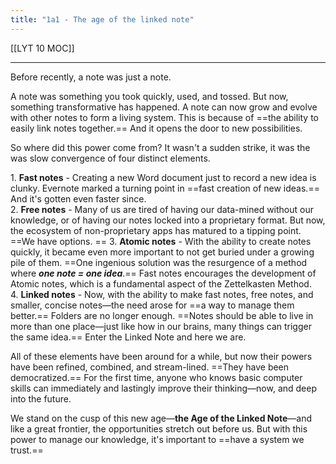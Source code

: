 ```yaml
---
title: "1a1 - The age of the linked note"
---
```


[[LYT 10 MOC]]

--- 

Before recently, a note was just a note.  
  
A note was something you took quickly, used, and tossed. But now, something transformative has happened. A note can now grow and evolve with other notes to form a living system. This is because of ==the ability to easily link notes together.== And it opens the door to new possibilities.  
  
So where did this power come from? It wasn't a sudden strike, it was the was slow convergence of four distinct elements.

1. **Fast notes** - Creating a new Word document just to record a new idea is clunky. Evernote marked a turning point in ==fast creation of new ideas.== And it's gotten even faster since.  
2. **Free notes** - Many of us are tired of having our data-mined without our knowledge, or of having our notes locked into a proprietary format. But now, the ecosystem of non-proprietary apps has matured to a tipping point. ==We have options.  ==
3. **Atomic notes** - With the ability to create notes quickly, it became even more important to not get buried under a growing pile of them. ==One ingenious solution was the resurgence of a method where **_one note = one idea_**.== Fast notes encourages the development of Atomic notes, which is a fundamental aspect of the Zettelkasten Method.  
4. **Linked notes** - Now, with the ability to make fast notes, free notes, and smaller, concise notes—the need arose for ==a way to manage them better.== Folders are no longer enough. ==Notes should be able to live in more than one place—just like how in our brains, many things can trigger the same idea.== Enter the Linked Note and here we are.

All of these elements have been around for a while, but now their powers have been refined, combined, and stream-lined. ==They have been democratized.== For the first time, anyone who knows basic computer skills can immediately and lastingly improve their thinking—now, and deep into the future.  
  
We stand on the cusp of this new age—**the Age of the Linked Note**—and like a great frontier, the opportunities stretch out before us. But with this power to manage our knowledge, it's important to ==have a system we trust.==